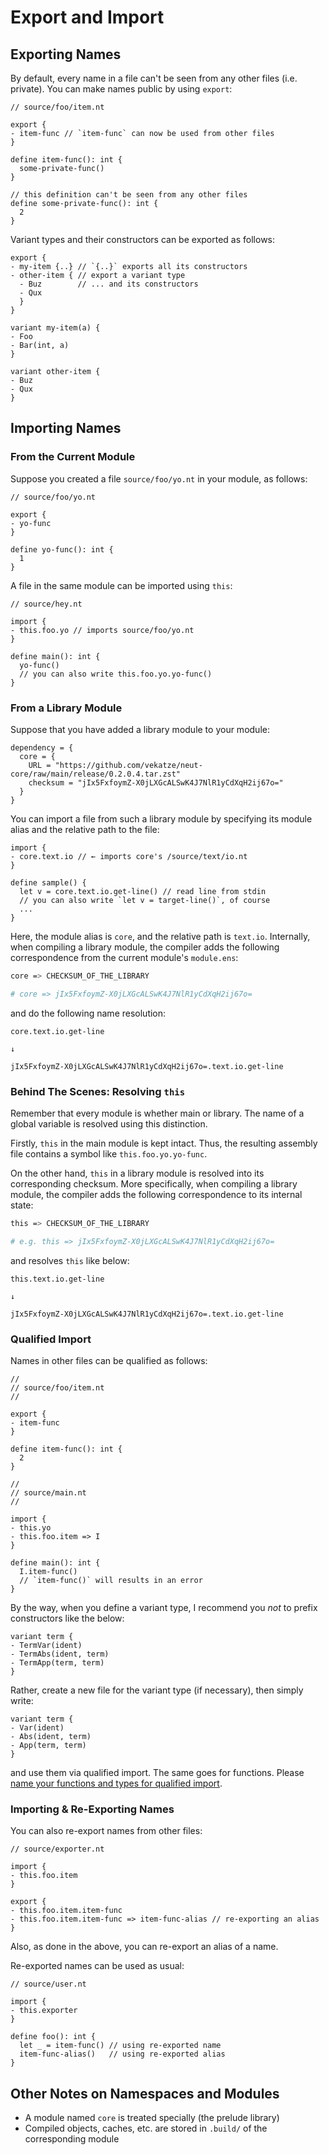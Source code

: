 # Export and Import

## Exporting Names

By default, every name in a file can't be seen from any other files (i.e. private). You can make names public by using `export`:

```neut
// source/foo/item.nt

export {
- item-func // `item-func` can now be used from other files
}

define item-func(): int {
  some-private-func()
}

// this definition can't be seen from any other files
define some-private-func(): int {
  2
}
```

Variant types and their constructors can be exported as follows:

```neut
export {
- my-item {..} // `{..}` exports all its constructors
- other-item { // export a variant type
  - Buz        // ... and its constructors
  - Qux
  }
}

variant my-item(a) {
- Foo
- Bar(int, a)
}

variant other-item {
- Buz
- Qux
}
```

## Importing Names

### From the Current Module

Suppose you created a file `source/foo/yo.nt` in your module, as follows:

```neut
// source/foo/yo.nt

export {
- yo-func
}

define yo-func(): int {
  1
}
```

A file in the same module can be imported using `this`:

```neut
// source/hey.nt

import {
- this.foo.yo // imports source/foo/yo.nt
}

define main(): int {
  yo-func()
  // you can also write this.foo.yo.yo-func()
}
```

### From a Library Module

Suppose that you have added a library module to your module:

```text
dependency = {
  core = {
    URL = "https://github.com/vekatze/neut-core/raw/main/release/0.2.0.4.tar.zst"
    checksum = "jIx5FxfoymZ-X0jLXGcALSwK4J7NlR1yCdXqH2ij67o="
  }
}
```

You can import a file from such a library module by specifying its module alias and the relative path to the file:

```neut
import {
- core.text.io // ← imports core's /source/text/io.nt
}

define sample() {
  let v = core.text.io.get-line() // read line from stdin
  // you can also write `let v = target-line()`, of course
  ...
}
```

Here, the module alias is `core`, and the relative path is `text.io`. Internally, when compiling a library module, the compiler adds the following correspondence from the current module's `module.ens`:

```sh
core => CHECKSUM_OF_THE_LIBRARY

# core => jIx5FxfoymZ-X0jLXGcALSwK4J7NlR1yCdXqH2ij67o=
```

and do the following name resolution:

```text
core.text.io.get-line

↓

jIx5FxfoymZ-X0jLXGcALSwK4J7NlR1yCdXqH2ij67o=.text.io.get-line
```

### Behind The Scenes: Resolving `this`

Remember that every module is whether main or library. The name of a global variable is resolved using this distinction.

Firstly, `this` in the main module is kept intact. Thus, the resulting assembly file contains a symbol like `this.foo.yo.yo-func`.

On the other hand, `this` in a library module is resolved into its corresponding checksum. More specifically, when compiling a library module, the compiler adds the following correspondence to its internal state:

```sh
this => CHECKSUM_OF_THE_LIBRARY

# e.g. this => jIx5FxfoymZ-X0jLXGcALSwK4J7NlR1yCdXqH2ij67o=
```

and resolves `this` like below:

```text
this.text.io.get-line

↓

jIx5FxfoymZ-X0jLXGcALSwK4J7NlR1yCdXqH2ij67o=.text.io.get-line
```

### Qualified Import

Names in other files can be qualified as follows:

```neut
//
// source/foo/item.nt
//

export {
- item-func
}

define item-func(): int {
  2
}

//
// source/main.nt
//

import {
- this.yo
- this.foo.item => I
}

define main(): int {
  I.item-func()
  // `item-func()` will results in an error
}
```

By the way, when you define a variant type, I recommend you *not* to prefix constructors like the below:

```neut
variant term {
- TermVar(ident)
- TermAbs(ident, term)
- TermApp(term, term)
}
```

Rather, create a new file for the variant type (if necessary), then simply write:

```neut
variant term {
- Var(ident)
- Abs(ident, term)
- App(term, term)
}
```

and use them via qualified import. The same goes for functions. Please [name your functions and types for qualified import](https://mail.haskell.org/pipermail/haskell-cafe/2008-June/043986.html).

### Importing & Re-Exporting Names

You can also re-export names from other files:

```neut
// source/exporter.nt

import {
- this.foo.item
}

export {
- this.foo.item.item-func
- this.foo.item.item-func => item-func-alias // re-exporting an alias
}
```

Also, as done in the above, you can re-export an alias of a name.

Re-exported names can be used as usual:

```neut
// source/user.nt

import {
- this.exporter
}

define foo(): int {
  let _ = item-func() // using re-exported name
  item-func-alias()   // using re-exported alias
}
```

## Other Notes on Namespaces and Modules

- A module named `core` is treated specially (the prelude library)
- Compiled objects, caches, etc. are stored in `.build/` of the corresponding module
